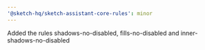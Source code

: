 ```yaml
---
'@sketch-hq/sketch-assistant-core-rules': minor
---
```


Added the rules shadows-no-disabled, fills-no-disabled and inner-shadows-no-disabled
